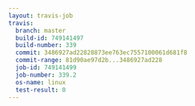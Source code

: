 ```yaml
---
layout: travis-job
travis:
  branch: master
  build-id: 749141497
  build-number: 339
  commit: 3486927ad22828873ee763ec7557100061d681f8
  commit-range: 81d90ae97d2b...3486927ad228
  job-id: 749141499
  job-number: 339.2
  os-name: linux
  test-result: 0
---
```

